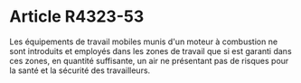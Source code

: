 # Article R4323-53

  
Les équipements de travail mobiles munis d'un moteur à combustion ne sont introduits et employés dans les zones de travail que si est garanti dans ces zones, en quantité suffisante, un air ne présentant pas de risques pour la santé et la sécurité des travailleurs.